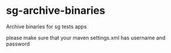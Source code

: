 # sg-archive-binaries
Archive binaries for sg tests apps

please make sure that your maven settings.xml has username and password
